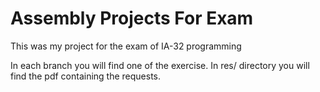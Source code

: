 # Assembly Projects For Exam
This was my project for the exam of IA-32 programming

In each branch you will find one of the exercise.
In res/ directory you will find the pdf containing the requests.
